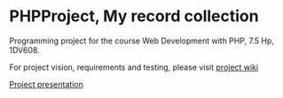 # PHPProject, My record collection
Programming project for the course Web Development with PHP, 7.5 Hp, 1DV608.

For project vision, requirements and testing, please visit <a href="https://github.com/me222wm/PHPProject/wiki">project wiki</a>

<a href="https://www.youtube.com/watch?v=_FxP-gV105c">Project presentation</a>
